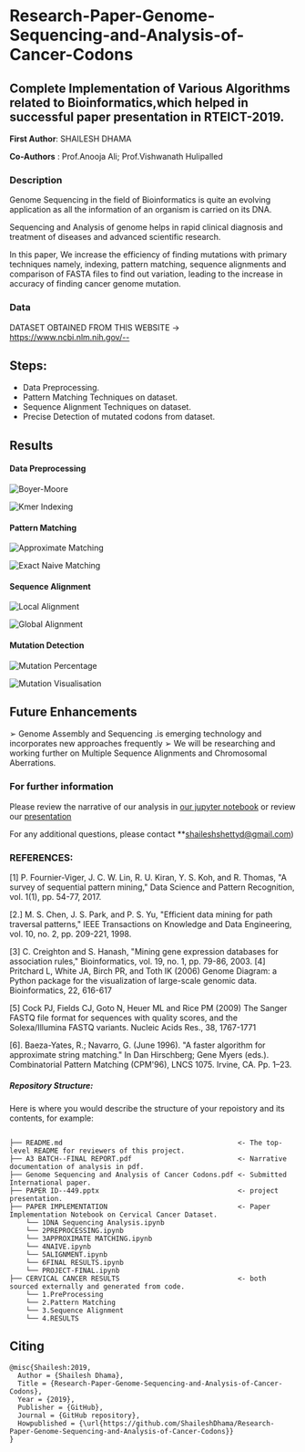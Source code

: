 # Research-Paper-Genome-Sequencing-and-Analysis-of-Cancer-Codons

## Complete Implementation of Various Algorithms related to Bioinformatics,which helped in successful paper presentation in RTEICT-2019.

**First Author**: SHAILESH DHAMA

**Co-Authors** : Prof.Anooja Ali; Prof.Vishwanath Hulipalled

### Description

Genome Sequencing in the field of Bioinformatics is quite an evolving application as all the information of an organism is carried on its DNA.

Sequencing and Analysis of genome helps in rapid clinical diagnosis and treatment of diseases and advanced scientific research.

In this paper, We increase the efficiency of finding mutations with primary techniques namely, indexing, pattern matching, sequence alignments and comparison of FASTA files to find out variation, leading to the increase in accuracy of finding cancer genome mutation.


### Data
DATASET OBTAINED FROM THIS WEBSITE → https://www.ncbi.nlm.nih.gov/--


## Steps:
- Data Preprocessing.
- Pattern Matching Techniques on dataset.
- Sequence Alignment Techniques on dataset.
- Precise Detection of mutated codons from dataset.

## Results

#### Data Preprocessing
![Boyer-Moore](./CERVICAL%20CANCER%20RESULTS/1.PreProcessing/boyer%20moore.JPG)

![Kmer Indexing](./CERVICAL%20CANCER%20RESULTS/1.PreProcessing/kmer%20indexing.JPG)

#### Pattern Matching
![Approximate Matching](./CERVICAL%20CANCER%20RESULTS/2.Pattern%20Matching/approximate.JPG)

![Exact Naive Matching](./CERVICAL%20CANCER%20RESULTS/2.Pattern%20Matching/exact%20naive.JPG)

#### Sequence Alignment
![Local Alignment](./CERVICAL%20CANCER%20RESULTS/2.Pattern%20Matching/approximate.JPG)

![Global Alignment](./CERVICAL%20CANCER%20RESULTS/2.Pattern%20Matching/exact%20naive.JPG)

#### Mutation Detection
![Mutation Percentage](./CERVICAL%20CANCER%20RESULTS/4.RESULTS/results.JPG)

![Mutation Visualisation](./CERVICAL%20CANCER%20RESULTS/4.RESULTS/Cervical.JPG)

## Future Enhancements

➢ Genome Assembly and Sequencing .is emerging technology and incorporates new approaches frequently
➢ We will be researching and working further on Multiple Sequence Alignments and Chromosomal Aberrations.

### For further information

Please review the narrative of our analysis in [our jupyter notebook](./PAPER%20IMPLEMENTATION/PROJECT-FINAL.ipynb) or review our [presentation](./PAPER%20ID--449.pptx)

For any additional questions, please contact **shaileshshettyd@gmail.com)

### REFERENCES:

[1] P. Fournier-Viger, J. C. W. Lin, R. U. Kiran, Y. S. Koh, and R. Thomas, "A survey of sequential pattern mining," Data Science and Pattern Recognition, vol. 1(1), pp. 54-77, 2017.

[2.] M. S. Chen, J. S. Park, and P. S. Yu, "Efficient data mining for path traversal patterns," IEEE Transactions on Knowledge and Data Engineering, vol. 10, no. 2, pp. 209-221, 1998.

[3] C. Creighton and S. Hanash, "Mining gene expression databases for association rules," Bioinformatics, vol. 19, no. 1, pp. 79-86, 2003.
[4] Pritchard L, White JA, Birch PR, and Toth IK (2006) Genome Diagram: a Python package for the visualization of large-scale genomic data. Bioinformatics, 22, 616-617

[5] Cock PJ, Fields CJ, Goto N, Heuer ML and Rice PM (2009) The Sanger FASTQ file format for sequences with quality scores, and the Solexa/Illumina FASTQ variants. Nucleic Acids Res., 38, 1767-1771

[6]. Baeza-Yates, R.; Navarro, G. (June 1996). "A faster algorithm for approximate string matching." In Dan Hirschberg; Gene Myers (eds.). Combinatorial Pattern Matching (CPM'96), LNCS 1075. Irvine, CA. Pp. 1–23.

##### Repository Structure:

Here is where you would describe the structure of your repoistory and its contents, for example:

```

├── README.md                                           <- The top-level README for reviewers of this project.
├── A3 BATCH--FINAL REPORT.pdf                          <- Narrative documentation of analysis in pdf.
├── Genome Sequencing and Analysis of Cancer Codons.pdf <- Submitted International paper. 
├── PAPER ID--449.pptx                                  <- project presentation.
├── PAPER IMPLEMENTATION                                <- Paper Implementation Notebook on Cervical Cancer Dataset. 
    └── 1DNA Sequencing Analysis.ipynb
    └── 2PREPROCESSING.ipynb
    └── 3APPROXIMATE MATCHING.ipynb
    └── 4NAIVE.ipynb
    └── 5ALIGNMENT.ipynb
    └── 6FINAL RESULTS.ipynb
    └── PROJECT-FINAL.ipynb
├── CERVICAL CANCER RESULTS                             <- both sourced externally and generated from code.
    └── 1.PreProcessing
    └── 2.Pattern Matching
    └── 3.Sequence Alignment
    └── 4.RESULTS                                         
```
## Citing

```
@misc{Shailesh:2019,
  Author = {Shailesh Dhama},
  Title = {Research-Paper-Genome-Sequencing-and-Analysis-of-Cancer-Codons},
  Year = {2019},
  Publisher = {GitHub},
  Journal = {GitHub repository},
  Howpublished = {\url{https://github.com/ShaileshDhama/Research-Paper-Genome-Sequencing-and-Analysis-of-Cancer-Codons}}
}
```
